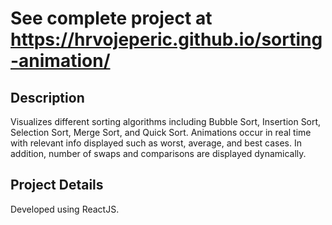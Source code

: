 # **See complete project at https://hrvojeperic.github.io/sorting-animation/**

## Description
Visualizes different sorting algorithms including Bubble Sort, Insertion Sort, Selection Sort, Merge Sort, and Quick Sort.
Animations occur in real time with relevant info displayed such as worst, average, and best cases. 
In addition, number of swaps and comparisons are displayed dynamically. 

## Project Details
Developed using ReactJS.